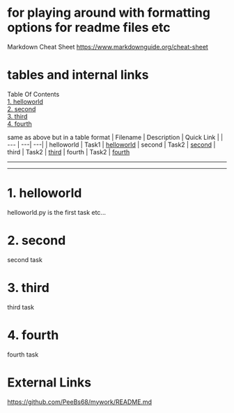 # for playing around with formatting options for readme files etc

Markdown Cheat Sheet
https://www.markdownguide.org/cheat-sheet

# tables and internal links

Table Of Contents  
[1. helloworld](#1-helloworld)  
[2. second](#2-second)  
[3. third](#3-third)  
[4. fourth](#4-fourth)

same as above but in a table format
| Filename | Description | Quick Link |
| --- | ---| ---|
| helloworld | Task1 | [helloworld](#1-helloworld) 
| second | Task2 | [second](#2-second) 
| third | Task2 | [third](#3-third) 
| fourth | Task2 | [fourth](#4-fourth) 

---
---
# 1. helloworld
helloworld.py is the first task etc...
# 2. second
second task
# 3. third
third task
# 4. fourth
fourth task

# External Links

https://github.com/PeeBs68/mywork/README.md

